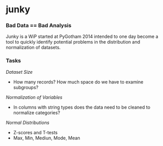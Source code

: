junky
=====

### Bad Data == Bad Analysis
Junky is a WiP started at PyGotham 2014 intended to one day become a tool to quickly identify potential problems in the distribution and normalization of datasets.

### Tasks
_Dataset Size_
  - How many records? How much space do we have to examine subgroups?
  
_Normalization of Variables_
  - In columns with string types does the data need to be cleaned to normalize categories?

_Normal Distributions_
  - Z-scores and T-tests
  - Max, Min, Mediun, Mode, Mean
